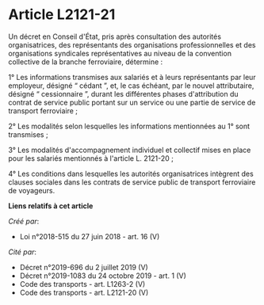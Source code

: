 # Article L2121-21

Un décret en Conseil d'État, pris après consultation des autorités organisatrices, des représentants des organisations
professionnelles et des organisations syndicales représentatives au niveau de la convention collective de la branche
ferroviaire, détermine : 

1° Les informations transmises aux salariés et à leurs représentants par leur employeur, désigné “ cédant ”, et, le cas
échéant, par le nouvel attributaire, désigné “ cessionnaire ”, durant les différentes phases d'attribution du contrat de
service public portant sur un service ou une partie de service de transport ferroviaire ; 

2° Les modalités selon lesquelles les informations mentionnées au 1° sont transmises ; 

3° Les modalités d'accompagnement individuel et collectif mises en place pour les salariés mentionnés à l'article L.
2121-20 ; 

4° Les conditions dans lesquelles les autorités organisatrices intègrent des clauses sociales dans les contrats de service
public de transport ferroviaire de voyageurs.

**Liens relatifs à cet article**

_Créé par_:

  - Loi n°2018-515 du 27 juin 2018 - art. 16 (V)

_Cité par_:

  - Décret n°2019-696 du 2 juillet 2019 (V)
  - Décret n°2019-1083 du 24 octobre 2019 - art. 1 (V)
  - Code des transports - art. L1263-2 (V)
  - Code des transports - art. L2121-20 (V)
